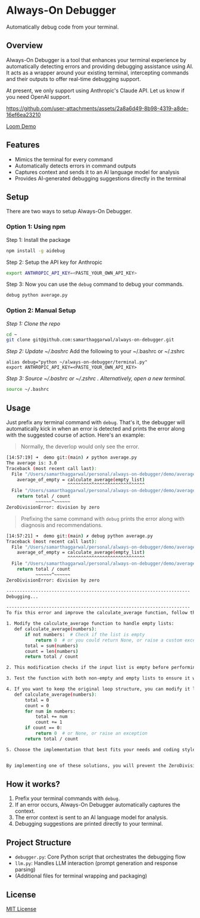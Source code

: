 # Always-On Debugger

Automatically debug code from your terminal.

## Overview
Always-On Debugger is a tool that enhances your terminal experience by automatically detecting errors and providing debugging assistance using AI. It acts as a wrapper around your existing terminal, intercepting commands and their outputs to offer real-time debugging support.

At present, we only support using Anthropic's Claude API. Let us know if you need OpenAI support.

https://github.com/user-attachments/assets/2a8a6d49-8b98-4319-a8de-16ef6ea23210

[Loom Demo](https://www.loom.com/share/5afa2d7fd46c470bbc884675a77aec3c)


## Features

- Mimics the terminal for every command
- Automatically detects errors in command outputs
- Captures context and sends it to an AI language model for analysis
- Provides AI-generated debugging suggestions directly in the terminal

## Setup
There are two ways to setup Always-On Debugger.

### Option 1: Using npm

Step 1: Install the package
```bash
npm install -g aidebug
```
Step 2: Setup the API key for Anthropic

```bash
export ANTHROPIC_API_KEY=<PASTE_YOUR_OWN_API_KEY>
```

Step 3: Now you can use the `debug` command to debug your commands.
```bash
debug python average.py
```

### Option 2: Manual Setup
_Step 1: Clone the repo_
```bash
cd ~
git clone git@github.com:samarthaggarwal/always-on-debugger.git
```

_Step 2: Update ~/.bashrc_
Add the following to your ~/.bashrc or ~/.zshrc
```
alias debug="python ~/always-on-debugger/terminal.py"
export ANTHROPIC_API_KEY=<PASTE_YOUR_OWN_API_KEY>
```

_Step 3: Source ~/.bashrc or ~/.zshrc . Alternatively, open a new terminal._
```bash
source ~/.bashrc
```

## Usage

Just prefix any terminal command with `debug`. That's it, the debugger will automatically kick in when an error is detected and prints the error along with the suggested course of action. Here's an example:

> Normally, the deverlop would only see the error.
```bash
[14:57:19] ➜  demo git:(main) ✗ python average.py
The average is: 3.0
Traceback (most recent call last):
  File "/Users/samarthaggarwal/personal/always-on-debugger/demo/average.py", line 15, in <module>
    average_of_empty = calculate_average(empty_list)
                       ^^^^^^^^^^^^^^^^^^^^^^^^^^^^^
  File "/Users/samarthaggarwal/personal/always-on-debugger/demo/average.py", line 7, in calculate_average
    return total / count
           ~~~~~~^~~~~~~
ZeroDivisionError: division by zero
```

> Prefixing the same command with `debug` prints the error along with diagnosis and recommendations.

```bash
[14:57:21] ➜  demo git:(main) ✗ debug python average.py
Traceback (most recent call last):
  File "/Users/samarthaggarwal/personal/always-on-debugger/demo/average.py", line 15, in <module>
    average_of_empty = calculate_average(empty_list)
                       ^^^^^^^^^^^^^^^^^^^^^^^^^^^^^
  File "/Users/samarthaggarwal/personal/always-on-debugger/demo/average.py", line 7, in calculate_average
    return total / count
           ~~~~~~^~~~~~~
ZeroDivisionError: division by zero

---------------------------------------------------------------------
Debugging...

---------------------------------------------------------------------
To fix this error and improve the calculate_average function, follow these steps:

1. Modify the calculate_average function to handle empty lists:
   def calculate_average(numbers):
       if not numbers:  # Check if the list is empty
           return 0  # or you could return None, or raise a custom exception
       total = sum(numbers)
       count = len(numbers)
       return total / count

2. This modification checks if the input list is empty before performing any calculations. If it is empty, it returns 0 (or you could choose to return None or raise a custom exception, depending on how you want to handle this case).

3. Test the function with both non-empty and empty lists to ensure it works correctly in all cases.

4. If you want to keep the original loop structure, you can modify it like this:
   def calculate_average(numbers):
       total = 0
       count = 0
       for num in numbers:
           total += num
           count += 1
       if count == 0:
           return 0  # or None, or raise an exception
       return total / count

5. Choose the implementation that best fits your needs and coding style.


By implementing one of these solutions, you will prevent the ZeroDivisionError and handle empty lists gracefully.
```

## How it works?
1. Prefix your terminal commands with `debug`.
2. If an error occurs, Always-On Debugger automatically captures the context.
3. The error context is sent to an AI language model for analysis.
4. Debugging suggestions are printed directly to your terminal.

## Project Structure

- `debugger.py`: Core Python script that orchestrates the debugging flow
- `llm.py`: Handles LLM interaction (prompt generation and response parsing)
- (Additional files for terminal wrapping and packaging)

## License

[MIT License](LICENSE)
